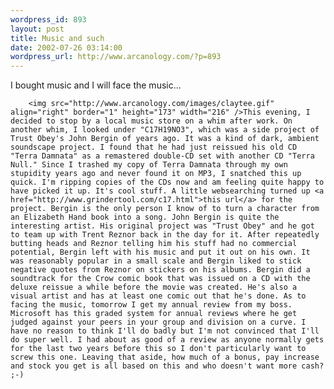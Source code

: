 ```yaml
--- 
wordpress_id: 893
layout: post
title: Music and such
date: 2002-07-26 03:14:00
wordpress_url: http://www.arcanology.com/?p=893
---
```

I bought music and I will face the music... 
        
        <img src="http://www.arcanology.com/images/claytee.gif" align="right" border="1" height="173" width="216" />This evening, I decided to stop by a local music store on a whim after work. On another whim, I looked under "C17H19NO3", which was a side project of Trust Obey's John Bergin of years ago. It was a kind of dark, ambient soundscape project. I found that he had just reissued his old CD "Terra Damnata" as a remastered double-CD set with another CD "Terra Null." Since I trashed my copy of Terra Damnata through my own stupidity years ago and never found it on MP3, I snatched this up quick. I'm ripping copies of the CDs now and am feeling quite happy to have picked it up. It's cool stuff. A little websearching turned up <a href="http://www.grindertool.com/c17.html">this url</a> for the project. Bergin is the only person I know of to turn a character from an Elizabeth Hand book into a song. John Bergin is quite the interesting artist. His original project was "Trust Obey" and he got to team up with Trent Reznor back in the day for it. After repeatedly butting heads and Reznor telling him his stuff had no commercial potential, Bergin left with his music and put it out on his own. It was reasonably popular in a small scale and Bergin liked to stick negative quotes from Reznor on stickers on his albums. Bergin did a soundtrack for the Crow comic book that was issued on a CD with the deluxe reissue a while before the movie was created. He's also a visual artist and has at least one comic out that he's done. As to facing the music, tomorrow I get my annual review from my boss. Microsoft has this graded system for annual reviews where he get judged against your peers in your group and division on a curve. I have no reason to think I'll do badly but I'm not convinced that I'll do super well. I had about as good of a review as anyone normally gets for the last two years before this so I don't particularly want to screw this one. Leaving that aside, how much of a bonus, pay increase and stock you get is all based on this and who doesn't want more cash? ;-)